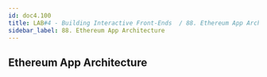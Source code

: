 ```yaml
---
id: doc4.100
title: LAB#4 - Building Interactive Front-Ends  / 88. Ethereum App Architecture
sidebar_label: 88. Ethereum App Architecture
---
```


## Ethereum App Architecture
